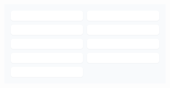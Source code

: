 <!-- 行情展示容器 -->
<div class="fx-market">
  <div class="instrument" data-symbol="EURUSD"></div>
  <div class="instrument" data-symbol="GBPUSD"></div>
  <div class="instrument" data-symbol="AUDUSD"></div>
  <div class="instrument" data-symbol="USDCAD"></div>
  <div class="instrument" data-symbol="USDCHF"></div>
  <div class="instrument" data-symbol="USDCNY"></div>
  <div class="instrument" data-symbol="USDJPY"></div>
  <div class="instrument" data-symbol="XAUUSD"></div>
  <div class="instrument" data-symbol="BTCUSD"></div>
</div>

<script>
const API_KEY = 'j9Lqn6hBZeHZVK5r3bSA_h6ICS_API_KEY'; // ⚠️ 建议放到后端

// 统一数据获取函数
async function getFXData(symbol) {
  try {
    const response = await fetch(
      `https://marketdataapi.com/api/v1/asset/${symbol}/quote?apikey=${API_KEY}`
    );
    if (!response.ok) throw new Error(`API错误: ${response.status}`);
    const data = await response.json();

    return {
      price: data.last_price || 'N/A',
      change: data.change_percent || 0,
      time: new Date(data.timestamp * 1000)
    };
  } catch (error) {
    console.error(`获取 ${symbol} 数据失败:`, error);
    return null;
  }
}

// 动态更新行情
async function updateMarket() {
  document.querySelectorAll('.instrument').forEach(async (item) => {
    const symbol = item.dataset.symbol;
    item.innerHTML = `<div class="loading">加载中...</div>`; // 加载提示
    const data = await getFXData(symbol);
    
    if (!data || data.price === 'N/A') {
      item.innerHTML = `<div class="error">${symbol} 数据暂不可用</div>`;
      return;
    }

    item.innerHTML = `
      <div class="symbol">${symbol}</div>
      <div class="price ${data.change >= 0 ? 'rise' : 'fall'}">
        ${formatPrice(symbol, data.price)}
      </div>
      <div class="footer">
        <span class="change">${data.change.toFixed(2)}%</span>
        <span class="time">${data.time.toLocaleTimeString()}</span>
      </div>
    `;
  });
}

// 价格格式化
function formatPrice(symbol, price) {
  const isCrypto = ['BTCUSD'].includes(symbol);
  const isMetal = ['XAUUSD'].includes(symbol);
  return (isCrypto ? '₿' : isMetal ? 'XAU ' : '$') + parseFloat(price).toFixed(isCrypto ? 2 : 4);
}

// 初始加载 + 每15秒更新
updateMarket();
setInterval(updateMarket, 15000);
</script>

<style>
.fx-market {
  display: grid;
  grid-template-columns: repeat(auto-fit, minmax(220px, 1fr));
  gap: 12px;
  padding: 20px;
  background: #f8fafc;
}

.instrument {
  background: white;
  border-radius: 8px;
  padding: 16px;
  box-shadow: 0 1px 3px rgba(0,0,0,0.05);
  text-align: center;
}

.symbol {
  font-weight: 600;
  color: #1e293b;
  margin-bottom: 8px;
}

.price {
  font-size: 1.5em;
  font-family: 'Courier New', monospace;
}

.price.rise { color: #10b981; }
.price.fall { color: #ef4444; }

.footer {
  display: flex;
  justify-content: space-between;
  margin-top: 10px;
  font-size: 0.85em;
  color: #64748b;
}

.loading {
  color: #64748b;
  font-size: 1em;
  font-style: italic;
}

.error {
  color: #dc2626;
  padding: 10px;
}

@media (max-width: 640px) {
  .fx-market {
    grid-template-columns: 1fr 1fr;
  }
  .price {
    font-size: 1.3em;
  }
}
</style>
